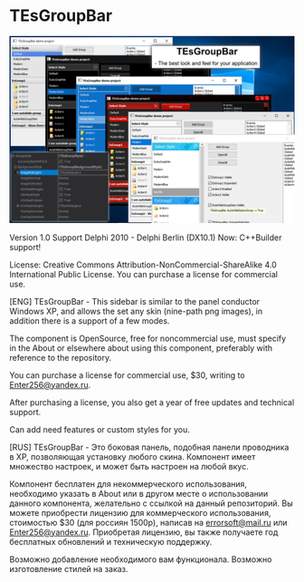 # TEsGroupBar

![Logo](Logo.png)

Version 1.0
Support Delphi 2010 - Delphi Berlin (DX10.1)
Now: C++Builder support!

License: 
Creative Commons Attribution-NonCommercial-ShareAlike 4.0 International Public License.
You can purchase a license for commercial use.

[ENG]
TEsGroupBar - This sidebar is similar to the panel conductor Windows XP, and allows the set any skin (nine-path png images), in addition there is a support of a few modes.

The component is OpenSource, free for noncommercial use, must specify in the About or elsewhere about using this component, preferably with reference to the repository.

You can purchase a license for commercial use, $30, writing to Enter256@yandex.ru.

After purchasing a license, you also get a year of free updates and technical support.

Сan add need features or custom styles for you.

[RUS]
TEsGroupBar - Это боковая панель, подобная панели проводника в XP, позволяющая установку любого скина.
Компонент имеет множество настроек, и может быть настроен на любой вкус.

Компонент бесплатен для некоммерческого использования, необходимо указать в About или в другом месте 
о использовании данного компонента, желательно с ссылкой на данный репозиторий.
Вы можете приобрести лицензию для коммерческого использования, стоимостью $30 (для россиян 1500р), написав на errorsoft@mail.ru или Enter256@yandex.ru.
Приобретая лицензию, вы также получаете год бесплатных обновлений и техническую поддержку.

Возможно добавление необходимого вам функционала.
Возможно изготовление стилей на заказ.
